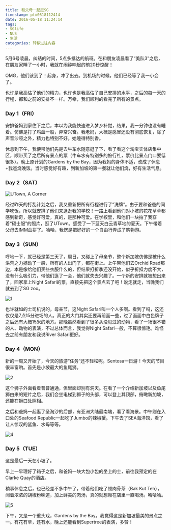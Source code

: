 ```yaml
---
title: 和父母一起逛SG
timestamp: pt=0518112414
date: 2016-05-18 11:24:14
tags:
- SGlife
- NUS
- 生活
categories: 转移过往内容
---
```

5月6号凌晨，纠结的时间，5点多抵达的航班。在和朋友凌晨看了“美队3”之后，在朋友家睡了一小时，我就在闹钟响起的前20秒惊醒！
<!--more-->
OMG，他们该到了！起身，冲了出去。到机场的时候，他们已经等了我一小会了。

也许是我高估了他们的精力，也许也是我高估了自己安排的水平，之后的每一天的行程，都和之前的安排不一样。万幸，我们顺利的看完了所有的景点。

### Day 1（FRI）
安排爸妈到家住下之后，本以为我能快速进入梦乡补觉，结果，我一分钟也没有睡着。仿佛是打了鸡血一般，异常兴奋。我老妈，大概是感冒还没有彻底恢复，除了声音沙哑之外，精力也特别不好。她睡得特别香。

休息到下午，我便带他们先是去牛车水随意逛了下，看了看这个淘宝实体店集中区，顺带买了之后所有景点的票（牛车水有特别多的旅行社，票价比景点门口要低很多）。晚上原计划的Gardens by the Bay，因为我妈的身体不适，改成了休息+我爸烧晚饭。当时感觉好有趣，到新加坡的第一餐就让他们烧，好有生活气息。

### Day 2（SAT）
![UTown, A Corner](https://upload-images.jianshu.io/upload_images/1893604-8a841d1edd964246.jpg?imageMogr2/auto-orient/strip%7CimageView2/2/w/700 "UTown, A Corner")

经过昨天的打乱计划之后，我又重新把所有行程进行了“洗牌”。由于要和爸爸的同学吃饭，所以就安排了他们来逛逛我的学校！一路上看到他们对小坡的花花草草都感到新奇，感觉好可爱，真的，是那种可爱。在学校里，和他们一块拍了我穿着“硕士服”的照片，逛了UTown。感受了一下蓝天白云青草地的夏天。下午带着父母去IMM血拼了。哈哈，我愣是把好好的一个自由行弄成了购物游。

### Day 3（SUN）
呼地一下，就已经是第三天了，周日，又碰上了母亲节，整个新加坡仿佛是被什么洪荒之力撼动了一般，所有的人出门了，都在街上。上午带他们去Orchid Road那边，本是像给他们买些衣服什么的，但结果打折季还没开始，似乎折扣力度不大，没有什么吸引力，带他们逛了一会，他们就失去兴趣了。一个新的安排就被想出来了，回家拿上Night Safari的票，直接先把这个景点去了吧！说走就走，当晚我们就去到了SG zoo。

![1](https://upload-images.jianshu.io/upload_images/1893604-34785b71e5827700.jpg?imageMogr2/auto-orient/strip%7CimageView2/2/w/700 "Night Safari Entrance")

也许就如的士司机说的，母亲节，这Night Safari叫一个人多啊。看到了吗，这还仅仅是7点15分进场的人。真正的大门其实还要再前面一些，过了画面中白色牌子之后还有大概15米的地方。那晚虽然看到了很多从没见过的动物，看了一场很不错的人、动物的表演，不过总体而言，我觉得Night Safari一般，不算很惊艳。难怪去之前有朋友和我说River Safari更好。

### Day 4（MON）
新的一周又开始了，今天的旅游“任务”还不轻松呢。Sentosa一日游！今天的节目很丰富哟。首先是小坡最大的鱼尾狮。

![2](https://upload-images.jianshu.io/upload_images/1893604-6329339b67a80612.jpg?imageMogr2/auto-orient/strip%7CimageView2/2/w/700 "Merlion @ Sentosa")

这个狮子外面看着普普通通，但里面却别有洞天。在看了一个介绍新加坡以及鱼尾狮由来的短片之后，我们会坐电梯到狮子的头部，可以登上其顶部，俯瞰新加坡，还能在狮口处照相。

之后和爸妈一起逛了圣淘沙的后部，有亚洲大陆最南端，看了看海景。中午则在入口处的Seafood Republic一起吃了Jumbo的辣椒蟹。下午去了SEA海洋馆，看了让人惊叹的鲨鱼、水母等等。

![4](https://upload-images.jianshu.io/upload_images/1893604-2df0f818e02b4b6e.jpg?imageMogr2/auto-orient/strip%7CimageView2/2/w/700 "惊艳的水母")

### Day 5（TUE）
这是最后一天在小坡了。

早上一早理好了箱子之后，和爸妈一块大包小包的坐上的士，前往我预定的在Clarke Quay的酒店。

稍事休息之后，也已经差不多中午了，带着他们吃了顿肉骨茶（Bak Kut Teh），闻着浓浓的胡椒粉味道，加上鲜美的肉汤，真的就想赖在店里一直喝汤。哈哈哈。

![5](https://upload-images.jianshu.io/upload_images/1893604-28ad86633b80b0aa.jpg?imageMogr2/auto-orient/strip%7CimageView2/2/w/700 "Supertree @ Gardens by the Bay ")

下午，又是一个重头戏，Gardens by the Bay。我觉得这是新加坡最美的景点之一。有花有草，还有水，晚上还能看到Supertree的表演，多赞！